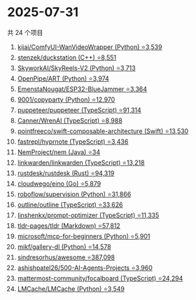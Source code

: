 # 2025-07-31

共 24 个项目

<!-- BEGIN GITHUB -->
<!-- 最后更新时间 2025-07-31 23:11:12 +0800 -->
1. [kijai/ComfyUI-WanVideoWrapper (Python) ⭐3,539](https://github.com/kijai/ComfyUI-WanVideoWrapper)
1. [stenzek/duckstation (C++) ⭐8,551](https://github.com/stenzek/duckstation)
1. [SkyworkAI/SkyReels-V2 (Python) ⭐3,713](https://github.com/SkyworkAI/SkyReels-V2)
1. [OpenPipe/ART (Python) ⭐3,974](https://github.com/OpenPipe/ART)
1. [EmenstaNougat/ESP32-BlueJammer ⭐3,364](https://github.com/EmenstaNougat/ESP32-BlueJammer)
1. [9001/copyparty (Python) ⭐12,970](https://github.com/9001/copyparty)
1. [puppeteer/puppeteer (TypeScript) ⭐91,314](https://github.com/puppeteer/puppeteer)
1. [Canner/WrenAI (TypeScript) ⭐8,988](https://github.com/Canner/WrenAI)
1. [pointfreeco/swift-composable-architecture (Swift) ⭐13,530](https://github.com/pointfreeco/swift-composable-architecture)
1. [fastrepl/hyprnote (TypeScript) ⭐3,436](https://github.com/fastrepl/hyprnote)
1. [NemProject/nem (Java) ⭐34](https://github.com/NemProject/nem)
1. [linkwarden/linkwarden (TypeScript) ⭐13,218](https://github.com/linkwarden/linkwarden)
1. [rustdesk/rustdesk (Rust) ⭐94,319](https://github.com/rustdesk/rustdesk)
1. [cloudwego/eino (Go) ⭐5,879](https://github.com/cloudwego/eino)
1. [roboflow/supervision (Python) ⭐31,866](https://github.com/roboflow/supervision)
1. [outline/outline (TypeScript) ⭐33,626](https://github.com/outline/outline)
1. [linshenkx/prompt-optimizer (TypeScript) ⭐11,335](https://github.com/linshenkx/prompt-optimizer)
1. [tldr-pages/tldr (Markdown) ⭐57,812](https://github.com/tldr-pages/tldr)
1. [microsoft/mcp-for-beginners (Python) ⭐5,901](https://github.com/microsoft/mcp-for-beginners)
1. [mikf/gallery-dl (Python) ⭐14,578](https://github.com/mikf/gallery-dl)
1. [sindresorhus/awesome ⭐387,098](https://github.com/sindresorhus/awesome)
1. [ashishpatel26/500-AI-Agents-Projects ⭐3,960](https://github.com/ashishpatel26/500-AI-Agents-Projects)
1. [mattermost-community/focalboard (TypeScript) ⭐24,294](https://github.com/mattermost-community/focalboard)
1. [LMCache/LMCache (Python) ⭐3,549](https://github.com/LMCache/LMCache)
<!-- END GITHUB -->